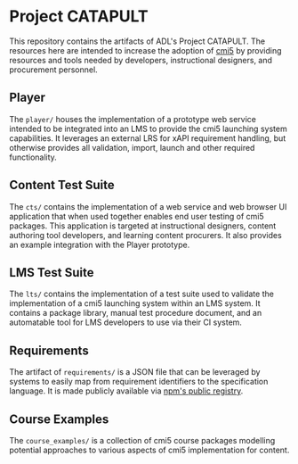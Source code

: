 # Project CATAPULT

This repository contains the artifacts of ADL's Project CATAPULT. The resources here are intended to increase the adoption of [cmi5](https://github.com/AICC/CMI-5_Spec_Current) by providing resources and tools needed by developers, instructional designers, and procurement personnel.

## Player

The `player/` houses the implementation of a prototype web service intended to be integrated into an LMS to provide the cmi5 launching system capabilities. It leverages an external LRS for xAPI requirement handling, but otherwise provides all validation, import, launch and other required functionality.

## Content Test Suite

The `cts/` contains the implementation of a web service and web browser UI application that when used together enables end user testing of cmi5 packages. This application is targeted at instructional designers, content authoring tool developers, and learning content procurers. It also provides an example integration with the Player prototype.

## LMS Test Suite

The `lts/` contains the implementation of a test suite used to validate the implementation of a cmi5 launching system within an LMS system. It contains a package library, manual test procedure document, and an automatable tool for LMS developers to use via their CI system.

## Requirements

The artifact of `requirements/` is a JSON file that can be leveraged by systems to easily map from requirement identifiers to the specification language. It is made publicly available via [npm's public registry](https://www.npmjs.com/package/@cmi5/requirements).

## Course Examples

The `course_examples/` is a collection of cmi5 course packages modelling potential approaches to various aspects of cmi5 implementation for content.
